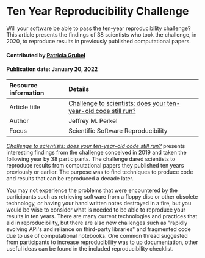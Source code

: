 # Ten Year Reproducibility Challenge 
<!-- deck text start -->
Will your software be able to pass the ten-year reproducibility challenge? This article presents the findings of 38 scientists who took the challenge, in 2020, to reproduce results in previously published computational papers. 

<!-- deck text end --> 

#### Contributed by [Patricia Grubel](https://github.com/pagrubel "Patricia Grubel")
#### Publication date: January 20, 2022

Resource information | Details 
:--- | :--- 
Article title  | [Challenge to scientists: does your ten-year-old code still run?](https://doi.org/10.1038/d41586-020-02462-7)
Author | Jeffrey M. Perkel 
Focus | Scientific Software Reproducibility 

*[Challenge to scientists: does your ten-year-old code still
run?](https://doi.org/10.1038/d41586-020-02462-7)* presents interesting
findings from the challenge conceived in 2019 and taken the following year
by 38 participants.
The challenge dared scientists to reproduce results from computational
papers they published ten years previously or earlier. The purpose was to find
techniques to produce code and results that can be reproduced a decade later.

You may not experience the problems that were encountered by the participants
such as retrieving software from a floppy disc or other obsolete technology, or
having your hand written notes destroyed in a fire, but you would be wise to
consider what is needed to be able to reproduce your results in ten years.
There are many current technologies and practices that aid in reproducibility,
but there are also new challenges such as "rapidly evolving API's and reliance
on third-party libraries" and fragmented code due to use of computational
notebooks.  One common thread suggested from participants to increase
reproducibility was to up documentation, other useful ideas can be
found in the included reproducibility checklist.

<!-- 
Publish: yes 
Categories: Planning, Development, Reliability
Topics: Reproducibility, Software Engineering, Revision Control, Documentation

-->
